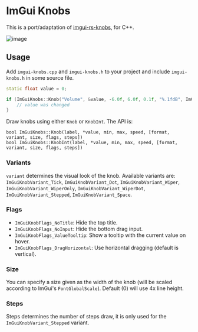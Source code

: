 # ImGui Knobs
This is a port/adaptation of [imgui-rs-knobs](https://github.com/DGriffin91/imgui-rs-knobs), for C++.

![image](https://user-images.githubusercontent.com/956928/164050142-96a8dde4-7d2e-43e4-9afe-14ab48eac243.png)

## Usage
Add `imgui-knobs.cpp` and `imgui-knobs.h` to your project and include `imgui-knobs.h` in some source file.


```cpp
static float value = 0;

if (ImGuiKnobs::Knob("Volume", &value, -6.0f, 6.0f, 0.1f, "%.1fdB", ImGuiKnobVariant_Tick)) {
    // value was changed
}
```

Draw knobs using either `Knob` or `KnobInt`. The API is:

```
bool ImGuiKnobs::Knob(label, *value, min, max, speed, [format, variant, size, flags, steps])
bool ImGuiKnobs::KnobInt(label, *value, min, max, speed, [format, variant, size, flags, steps])
```

### Variants
`variant` determines the visual look of the knob. Available variants are: `ImGuiKnobVariant_Tick`, `ImGuiKnobVariant_Dot`, `ImGuiKnobVariant_Wiper`, `ImGuiKnobVariant_WiperOnly`, `ImGuiKnobVariant_WiperDot`, `ImGuiKnobVariant_Stepped`, `ImGuiKnobVariant_Space`.

### Flags
 - `ImGuiKnobFlags_NoTitle`: Hide the top title.
 - `ImGuiKnobFlags_NoInput`: Hide the bottom drag input.
 - `ImGuiKnobFlags_ValueTooltip`: Show a tooltip with the current value on hover.
 - `ImGuiKnobFlags_DragHorizontal`: Use horizontal dragging (default is vertical).

### Size
You can specify a size given as the width of the knob (will be scaled according to ImGui's `FontGlobalScale`). Default (0) will use 4x line height.

### Steps
Steps determines the number of steps draw, it is only used for the `ImGuiKnobVariant_Stepped` variant.

